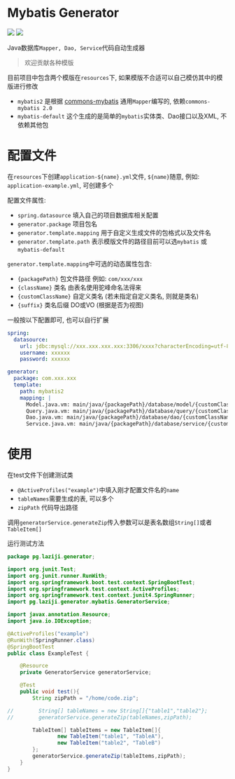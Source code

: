 # Mybatis Generator
![](https://img.shields.io/github/languages/top/github-laziji/mybatis-generator.svg?style=flat)
![](https://img.shields.io/github/stars/gitHub-laziji/mybatis-generator.svg?style=social)



Java数据库`Mapper, Dao, Service`代码自动生成器


> 欢迎贡献各种模版

目前项目中包含两个模版在`resources`下, 如果模版不合适可以自己模仿其中的模版进行修改

- `mybatis2` 是根据 [commons-mybatis](https://github.com/GitHub-Laziji/commons-mybatis) 通用`Mapper`编写的, 依赖`commons-mybatis 2.0`
- `mybatis-default` 这个生成的是简单的`mybatis`实体类、Dao接口以及XML, 不依赖其他包


# 配置文件
在`resources`下创建`application-${name}.yml`文件, `${name}`随意, 例如: `application-example.yml`, 可创建多个

配置文件属性:
- `spring.datasource` 填入自己的项目数据库相关配置
- `generator.package` 项目包名
- `generator.template.mapping` 用于自定义生成文件的包格式以及文件名
- `generator.template.path` 表示模版文件的路径目前可以选`mybatis` 或 `mybatis-default`

`generator.template.mapping`中可选的动态属性包含:
- `{packagePath}` 包文件路径 例如: `com/xxx/xxx`
- `{className}` 类名 由表名使用驼峰命名法得来
- `{customClassName}` 自定义类名 (若未指定自定义类名, 则就是类名)
- `{suffix}` 类名后缀 DO或VO (根据是否为视图)

一般按以下配置即可, 也可以自行扩展
```yml
spring:
  datasource:
    url: jdbc:mysql://xxx.xxx.xxx.xxx:3306/xxxx?characterEncoding=utf-8
    username: xxxxxx
    password: xxxxxx

generator:
  package: com.xxx.xxx
  template:
    path: mybatis2
    mapping: |
      Model.java.vm: main/java/{packagePath}/database/model/{customClassName}.java
      Query.java.vm: main/java/{packagePath}/database/query/{customClassName}Query.java
      Dao.java.vm: main/java/{packagePath}/database/dao/{customClassName}Dao.java
      Service.java.vm: main/java/{packagePath}/database/service/{customClassName}Service.java
```

# 使用
在test文件下创建测试类
- `@ActiveProfiles("example")`中填入刚才配置文件名的`name`
- `tableNames`需要生成的表, 可以多个
- `zipPath` 代码导出路径

调用`generatorService.generateZip`传入参数可以是表名数组`String[]`或者`TableItem[]`

运行测试方法
```Java
package pg.laziji.generator;

import org.junit.Test;
import org.junit.runner.RunWith;
import org.springframework.boot.test.context.SpringBootTest;
import org.springframework.test.context.ActiveProfiles;
import org.springframework.test.context.junit4.SpringRunner;
import pg.laziji.generator.mybatis.GeneratorService;

import javax.annotation.Resource;
import java.io.IOException;

@ActiveProfiles("example")
@RunWith(SpringRunner.class)
@SpringBootTest
public class ExampleTest {

    @Resource
    private GeneratorService generatorService;

    @Test
    public void test(){
        String zipPath = "/home/code.zip";

//        String[] tableNames = new String[]{"table1","table2"};
//        generatorService.generateZip(tableNames,zipPath);

        TableItem[] tableItems = new TableItem[]{
                new TableItem("table1", "TableA"),
                new TableItem("table2", "TableB")
        };
        generatorService.generateZip(tableItems,zipPath);
    }
}
```
